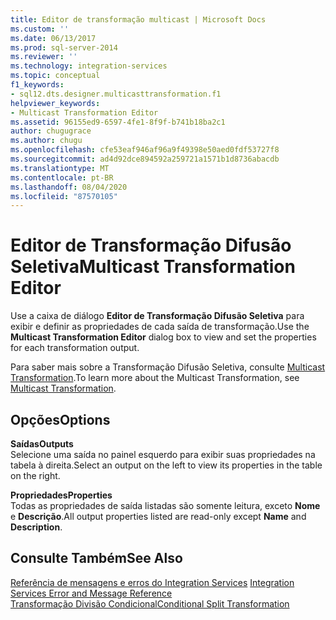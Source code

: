 ```yaml
---
title: Editor de transformação multicast | Microsoft Docs
ms.custom: ''
ms.date: 06/13/2017
ms.prod: sql-server-2014
ms.reviewer: ''
ms.technology: integration-services
ms.topic: conceptual
f1_keywords:
- sql12.dts.designer.multicasttransformation.f1
helpviewer_keywords:
- Multicast Transformation Editor
ms.assetid: 96155ed9-6597-4fe1-8f9f-b741b18ba2c1
author: chugugrace
ms.author: chugu
ms.openlocfilehash: cfe53eaf946af96a9f49398e50aed0fdf53727f8
ms.sourcegitcommit: ad4d92dce894592a259721a1571b1d8736abacdb
ms.translationtype: MT
ms.contentlocale: pt-BR
ms.lasthandoff: 08/04/2020
ms.locfileid: "87570105"
---
```

# <a name="multicast-transformation-editor"></a><span data-ttu-id="18bff-102">Editor de Transformação Difusão Seletiva</span><span class="sxs-lookup"><span data-stu-id="18bff-102">Multicast Transformation Editor</span></span>
  <span data-ttu-id="18bff-103">Use a caixa de diálogo **Editor de Transformação Difusão Seletiva** para exibir e definir as propriedades de cada saída de transformação.</span><span class="sxs-lookup"><span data-stu-id="18bff-103">Use the **Multicast Transformation Editor** dialog box to view and set the properties for each transformation output.</span></span>  
  
 <span data-ttu-id="18bff-104">Para saber mais sobre a Transformação Difusão Seletiva, consulte [Multicast Transformation](data-flow/transformations/multicast-transformation.md).</span><span class="sxs-lookup"><span data-stu-id="18bff-104">To learn more about the Multicast Transformation, see [Multicast Transformation](data-flow/transformations/multicast-transformation.md).</span></span>  
  
## <a name="options"></a><span data-ttu-id="18bff-105">Opções</span><span class="sxs-lookup"><span data-stu-id="18bff-105">Options</span></span>  
 <span data-ttu-id="18bff-106">**Saídas**</span><span class="sxs-lookup"><span data-stu-id="18bff-106">**Outputs**</span></span>  
 <span data-ttu-id="18bff-107">Selecione uma saída no painel esquerdo para exibir suas propriedades na tabela à direita.</span><span class="sxs-lookup"><span data-stu-id="18bff-107">Select an output on the left to view its properties in the table on the right.</span></span>  
  
 <span data-ttu-id="18bff-108">**Propriedades**</span><span class="sxs-lookup"><span data-stu-id="18bff-108">**Properties**</span></span>  
 <span data-ttu-id="18bff-109">Todas as propriedades de saída listadas são somente leitura, exceto **Nome** e **Descrição**.</span><span class="sxs-lookup"><span data-stu-id="18bff-109">All output properties listed are read-only except **Name** and **Description**.</span></span>  
  
## <a name="see-also"></a><span data-ttu-id="18bff-110">Consulte Também</span><span class="sxs-lookup"><span data-stu-id="18bff-110">See Also</span></span>  
 <span data-ttu-id="18bff-111">[Referência de mensagens e erros do Integration Services](../../2014/integration-services/integration-services-error-and-message-reference.md) </span><span class="sxs-lookup"><span data-stu-id="18bff-111">[Integration Services Error and Message Reference](../../2014/integration-services/integration-services-error-and-message-reference.md) </span></span>  
 [<span data-ttu-id="18bff-112">Transformação Divisão Condicional</span><span class="sxs-lookup"><span data-stu-id="18bff-112">Conditional Split Transformation</span></span>](data-flow/transformations/conditional-split-transformation.md)  
  
  
